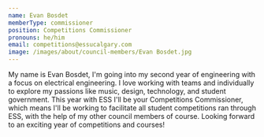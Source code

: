 ```yaml
---
name: Evan Bosdet
memberType: commissioner
position: Competitions Commissioner
pronouns: he/him
email: competitions@essucalgary.com
image: /images/about/council-members/Evan Bosdet.jpg
---
```


My name is Evan Bosdet, I'm going into my second year of engineering with a focus on electrical engineering. I love working with teams and individually to explore my passions like music, design, technology, and student government. This year with ESS I'll be your Competitions Commissioner, which means I'll be working to facilitate all student competitions ran through ESS, with the help of my other council members of course. Looking forward to an exciting year of competitions and courses!
